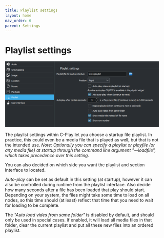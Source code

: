 ```yaml
---
title: Playlist settings
layout: home
nav_order: 6
parent: Settings
---
```


# Playlist settings

![Playlist settings](../../assets/ui/settings/playlist.png) 

The playlist settings within C-Play let you choose a startup file playlist. In practice, this could even be a media file that is played as well, but that is not the intended use. *Note: Optionally you can specify a playlist or playfile (or any media file) at startup through the command line argument "--loadfile", which takes precedence over this setting.*

You can also decided on which side you want the playlist and section interface to located.

*Auto-play* can be set as default in this setting (at startup), however it can also be controlled during runtime from the playlist interface. Also decide how many seconds after a file has been loaded that play should start. Depending on your system, the files might take some time to load on all nodes, so this time should (at least) reflect that time that you need to wait for loading to be complete.

The *"Auto load vides from same folder"* is disabled by default, and should only be used in special cases. If enabled, it will load all media files in that folder, clear the current playlist and put all these new files into an ordered playlist.